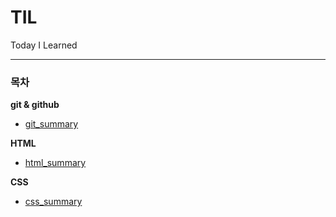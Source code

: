 # TIL
Today I Learned
___

### 목차
**git & github**
* [git_summary](https://github.com/yonggeunkwon/TIL/blob/main/git%20%26%20github/git_summary.md)  

**HTML**
* [html_summary](https://github.com/yonggeunkwon/TIL/blob/main/HTML/HTML_summary.md)  

**CSS**
* [css_summary](https://github.com/yonggeunkwon/TIL/blob/main/CSS/css_summary.md)
